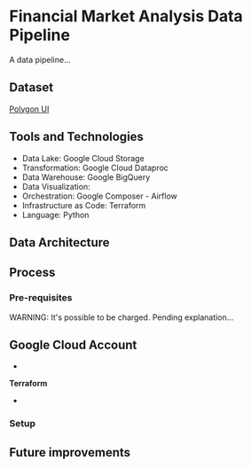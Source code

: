 # Financial Market Analysis Data Pipeline

A data pipeline...

## Dataset

[Polygon UI](https://polygon.io/)

## Tools and Technologies

- Data Lake: Google Cloud Storage
- Transformation: Google Cloud Dataproc
- Data Warehouse: Google BigQuery
- Data Visualization:
- Orchestration: Google Composer - Airflow
- Infrastructure as Code: Terraform
- Language: Python

## Data Architecture

## Process

### Pre-requisites

WARNING: It's possible to be charged. Pending explanation...

**Google Cloud Account**
-
-

**Terraform**

-

### Setup

## Future improvements

